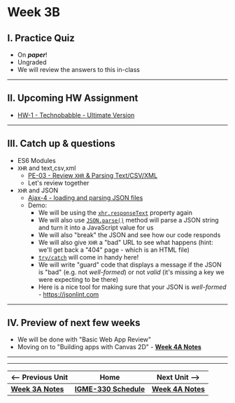 # Week 3B

## I. Practice Quiz

- On ***paper***!
- Ungraded
- We will review the answers to this in-class


<hr>

## II. Upcoming HW Assignment

- [HW-1 - Technobabble - Ultimate Version](../hw/hw-1.md)

<hr>

## III. Catch up & questions
  - ES6 Modules
  - `XHR` and text,csv,xml
    - [PE-03 - Review `XHR` & Parsing Text/CSV/XML](../pe/pe-03.md)
    - Let's review together
  - `XHR` and JSON
    - [Ajax-4 - loading and parsing JSON files](https://github.com/tonethar/IGME-330-Master/blob/master/notes/HW-ajax-4.md)
    - Demo:
      - We will be using the [`xhr.responseText`](https://developer.mozilla.org/en-US/docs/Web/API/XMLHttpRequest/responseText) property again
      - We will also use [`JSON.parse()`](https://developer.mozilla.org/en-US/docs/Web/JavaScript/Reference/Global_Objects/JSON/parse) method will parse a JSON string and turn it into a JavaScript value for us
      - We will also "break" the JSON and see how our code responds
      - We will also give `XHR` a "bad" URL to see what happens (hint: we'll get back a "404" page - which is an HTML file)
      - [`try/catch`](https://developer.mozilla.org/en-US/docs/Web/JavaScript/Reference/Statements/try...catch) will come in handy here!
      - We will write "guard" code that displays a message if the JSON is "bad" (e.g. not *well-formed*) or not *valid* (it's missing a key we were expecting to be there)
      - Here is a nice tool for making sure that your JSON is *well-formed* - https://jsonlint.com


<hr>

## IV. Preview of next few weeks
- We will be done with "Basic Web App Review"
- Moving on to "Building apps with Canvas 2D" - [**Week 4A Notes**](./04A.md)

<hr><hr>


| <-- Previous Unit | Home | Next Unit -->
| --- | --- | --- 
|  [**Week 3A Notes**](./03A.md)  |  [**IGME-330 Schedule**](../schedule.md) | [**Week 4A Notes**](./04A.md)
